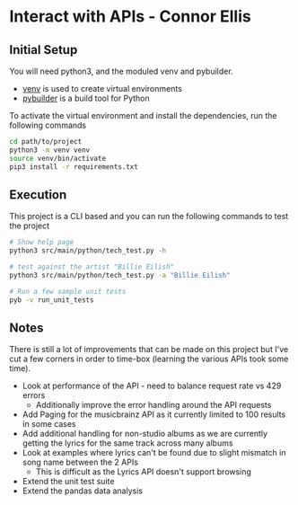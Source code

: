 # Interact with APIs - Connor Ellis
## Initial Setup


You will need python3, and the moduled venv and pybuilder.
* [venv](https://docs.python.org/3/library/venv.html) is used to create virtual environments
* [pybuilder](https://pybuilder.github.io/) is a build tool for Python

To activate the virtual environment and install the dependencies, run the following commands 
```bash
cd path/to/project
python3 -m venv venv
source venv/bin/activate
pip3 install -r requirements.txt
```

## Execution
This project is a CLI based and you can run the following commands to test the project
```bash
# Show help page
python3 src/main/python/tech_test.py -h

# test against the artist "Billie Eilish"
python3 src/main/python/tech_test.py -a "Billie Eilish"

# Run a few sample unit tests
pyb -v run_unit_tests
```

## Notes

There is still a lot of improvements that can be made on this project but I've cut a few corners in order to time-box (learning the various APIs took some time).


* Look at performance of the API - need to balance request rate vs 429 errors
    * Additionally improve the error handling around the API requests
* Add Paging for the musicbrainz API as it currently limited to 100 results in some cases 
* Add additional handling for non-studio albums as we are currently getting the lyrics for the same track across many albums
* Look at examples where lyrics can't be found due to slight mismatch in song name between the 2 APIs
    * This is difficult as the Lyrics API doesn't support browsing 
* Extend the unit test suite
* Extend the pandas data analysis



